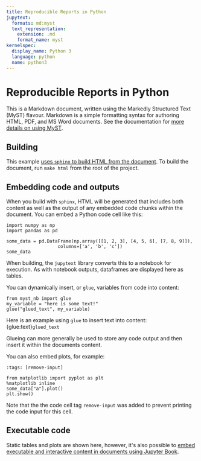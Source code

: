 ```yaml
---
title: Reproducible Reports in Python
jupytext:
  formats: md:myst
  text_representation:
    extension: .md
    format_name: myst
kernelspec:
  display_name: Python 3
  language: python
  name: python3
---
```


# Reproducible Reports in Python

This is a Markdown document, written using the Markedly Structured Text (MyST) flavour. Markdown is a simple formatting syntax for authoring HTML, PDF, and MS Word documents. See the documentation for [more details on using MyST](https://myst-parser.readthedocs.io/en/latest/syntax/syntax.html).

## Building

This example [uses `sphinx` to build HTML from the document](https://myst-parser.readthedocs.io/en/latest/sphinx/intro.html). To build the document, run `make html` from the root of the project.

## Embedding code and outputs

When you build with `sphinx`, HTML will be generated that includes both content as well as the output of any embedded code chunks within the document. You can embed a Python code cell like this:

```{code-cell} ipython3
import numpy as np
import pandas as pd

some_data = pd.DataFrame(np.array([[1, 2, 3], [4, 5, 6], [7, 8, 9]]),
                   columns=['a', 'b', 'c'])
some_data
```

When building, the `jupytext` library converts this to a notebook for execution. As with notebook outputs, dataframes are displayed here as tables.

You can dynamically insert, or `glue`, variables from code into content:

```{code-cell} ipython3
from myst_nb import glue
my_variable = "here is some text!"
glue("glued_text", my_variable)
```

Here is an example using `glue` to insert text into content: {glue:text}`glued_text`

Glueing can more generally be used to store any code output and then insert it within the documents content.

You can also embed plots, for example:

```{code-cell} ipython3
:tags: [remove-input]

from matplotlib import pyplot as plt
%matplotlib inline
some_data["a"].plot()
plt.show()
```

Note that the the code cell tag `remove-input` was added to prevent printing the code input for this cell.

## Executable code

Static tables and plots are shown here, however, it's also possible to [embed executable and interactive content in documents using Jupyter Book](https://jupyterbook.org/interactive/interactive.html).
